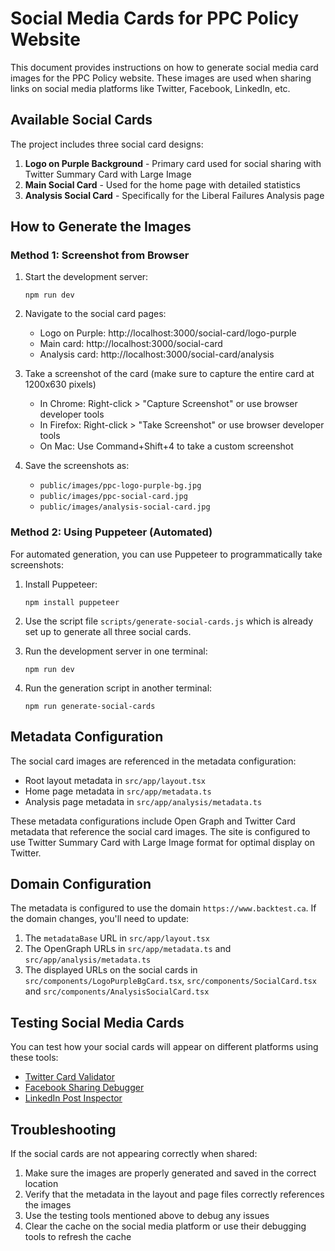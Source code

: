 # Social Media Cards for PPC Policy Website

This document provides instructions on how to generate social media card images for the PPC Policy website. These images are used when sharing links on social media platforms like Twitter, Facebook, LinkedIn, etc.

## Available Social Cards

The project includes three social card designs:

1. **Logo on Purple Background** - Primary card used for social sharing with Twitter Summary Card with Large Image
2. **Main Social Card** - Used for the home page with detailed statistics
3. **Analysis Social Card** - Specifically for the Liberal Failures Analysis page

## How to Generate the Images

### Method 1: Screenshot from Browser

1. Start the development server:
   ```
   npm run dev
   ```

2. Navigate to the social card pages:
   - Logo on Purple: http://localhost:3000/social-card/logo-purple
   - Main card: http://localhost:3000/social-card
   - Analysis card: http://localhost:3000/social-card/analysis

3. Take a screenshot of the card (make sure to capture the entire card at 1200x630 pixels)
   - In Chrome: Right-click > "Capture Screenshot" or use browser developer tools
   - In Firefox: Right-click > "Take Screenshot" or use browser developer tools
   - On Mac: Use Command+Shift+4 to take a custom screenshot

4. Save the screenshots as:
   - `public/images/ppc-logo-purple-bg.jpg`
   - `public/images/ppc-social-card.jpg`
   - `public/images/analysis-social-card.jpg`

### Method 2: Using Puppeteer (Automated)

For automated generation, you can use Puppeteer to programmatically take screenshots:

1. Install Puppeteer:
   ```
   npm install puppeteer
   ```

2. Use the script file `scripts/generate-social-cards.js` which is already set up to generate all three social cards.

3. Run the development server in one terminal:
   ```
   npm run dev
   ```

4. Run the generation script in another terminal:
   ```
   npm run generate-social-cards
   ```

## Metadata Configuration

The social card images are referenced in the metadata configuration:

- Root layout metadata in `src/app/layout.tsx`
- Home page metadata in `src/app/metadata.ts`
- Analysis page metadata in `src/app/analysis/metadata.ts`

These metadata configurations include Open Graph and Twitter Card metadata that reference the social card images. The site is configured to use Twitter Summary Card with Large Image format for optimal display on Twitter.

## Domain Configuration

The metadata is configured to use the domain `https://www.backtest.ca`. If the domain changes, you'll need to update:

1. The `metadataBase` URL in `src/app/layout.tsx`
2. The OpenGraph URLs in `src/app/metadata.ts` and `src/app/analysis/metadata.ts`
3. The displayed URLs on the social cards in `src/components/LogoPurpleBgCard.tsx`, `src/components/SocialCard.tsx` and `src/components/AnalysisSocialCard.tsx`

## Testing Social Media Cards

You can test how your social cards will appear on different platforms using these tools:

- [Twitter Card Validator](https://cards-dev.twitter.com/validator)
- [Facebook Sharing Debugger](https://developers.facebook.com/tools/debug/)
- [LinkedIn Post Inspector](https://www.linkedin.com/post-inspector/)

## Troubleshooting

If the social cards are not appearing correctly when shared:

1. Make sure the images are properly generated and saved in the correct location
2. Verify that the metadata in the layout and page files correctly references the images
3. Use the testing tools mentioned above to debug any issues
4. Clear the cache on the social media platform or use their debugging tools to refresh the cache 